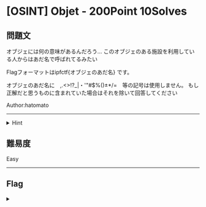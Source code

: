 # [OSINT] Objet - 200Point 10Solves

## 問題文 

オブジェには何の意味があるんだろう… このオブジェのある施設を利用している人からはあだ名で呼ばれてるみたい

Flagフォーマットはipfctf{オブジェのあだ名} です。

オブジェのあだ名に　,.<>!?_|・'"#$%()±*/=　等の記号は使用しません。
もし正解だと思うものに含まれていた場合はそれを除いて回答してください

Author:hatomato

---
<details><summary>Hint</summary>

学校の敷地内なのかな

</details>

## 難易度

Easy

---

## Flag
<details><summary></summary>

```
ipfctf{デススター}
```

</details>